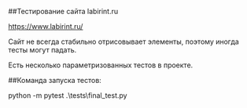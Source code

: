 ##Тестирование сайта labirint.ru

https://www.labirint.ru/

Сайт не всегда стабильно отрисовывает элементы, поэтому иногда тесты могут падать.

Есть несколько параметризованных тестов в проекте.



##Команда запуска тестов:

python -m pytest .\tests\final_test.py